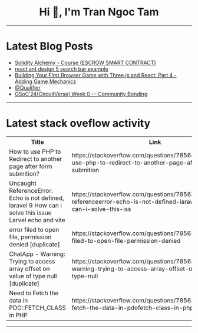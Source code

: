 <h1 align="center">Hi 👋, I'm Tran Ngoc Tam</h1>

---

# Latest Blog Posts 
<!-- BLOG-POST-LIST:START -->
- [Solidity Alchemy - Course &lpar;ESCROW SMART CONTRACT&rpar;](https://dev.to/zuru122/solidity-alchemy-course-escrow-smart-contract-55ek)
- [react ant design 5 search bar example](https://dev.to/aaronnfs/react-ant-design-5-search-bar-example-1jnd)
- [Building Your First Browser Game with Three.js and React: Part 4 - Adding Game Mechanics](https://dev.to/romaixn/building-your-first-browser-game-with-threejs-and-react-part-4-adding-game-mechanics-5ha4)
- [@Qualifier](https://dev.to/mustafacam/qualifier-mh9)
- [GSoC’24&lpar;CircuitVerse&rpar; Week 0 — Community Bonding](https://dev.to/niladri_adhikary_f11402dc/gsoc24circuitverse-week-0-community-bonding-1pni)
<!-- BLOG-POST-LIST:END -->

---

# Latest stack oveflow activity
<table>
  <tr><th>Title</th><th>Link</th></tr>
  <!-- STACKOVERFLOW:START --><tr><td>How to use PHP to Redirect to another page after form submition?</td><td>https://stackoverflow.com/questions/78564126/how-to-use-php-to-redirect-to-another-page-after-form-submition</td></tr><tr><td>Uncaught ReferenceError: Echo is not defined, laravel 9 How can i solve this issue Larvel echo and vite</td><td>https://stackoverflow.com/questions/78563872/uncaught-referenceerror-echo-is-not-defined-laravel-9-how-can-i-solve-this-iss</td></tr><tr><td>error filed to open file, permission denied [duplicate]</td><td>https://stackoverflow.com/questions/78563855/error-filed-to-open-file-permission-denied</td></tr><tr><td>ChatApp - Warning: Trying to access array offset on value of type null [duplicate]</td><td>https://stackoverflow.com/questions/78563836/chatapp-warning-trying-to-access-array-offset-on-value-of-type-null</td></tr><tr><td>Need to Fetch the data in PDO::FETCH_CLASS in PHP</td><td>https://stackoverflow.com/questions/78563772/need-to-fetch-the-data-in-pdofetch-class-in-php</td></tr><!-- STACKOVERFLOW:END -->
</table>

---


